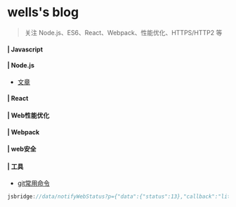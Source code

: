 # wells's blog
> 关注 Node.js、ES6、React、Webpack、性能优化、HTTPS/HTTP2 等

#### | Javascript


#### | Node.js
* [文章](https://github.com/wellstang/blog/issues)

#### | React

#### | Web性能优化

#### | Webpack

#### | web安全

#### | 工具
* [git常用命令](https://github.com/wellstang/blog/issues/5)


``` javascript
jsbridge://data/notifyWebStatus?p={"data":{"status":13},"callback":"liteJsBridgE_88888"}
```
